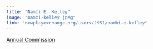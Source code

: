 ```yaml
---
title: "Nambi E. Kelley"
image: "nambi-kelley.jpeg"
link: "newplayexchange.org/users/2951/nambi-e-kelley"
---
```


[Annual Commission](/programs/commissions)
